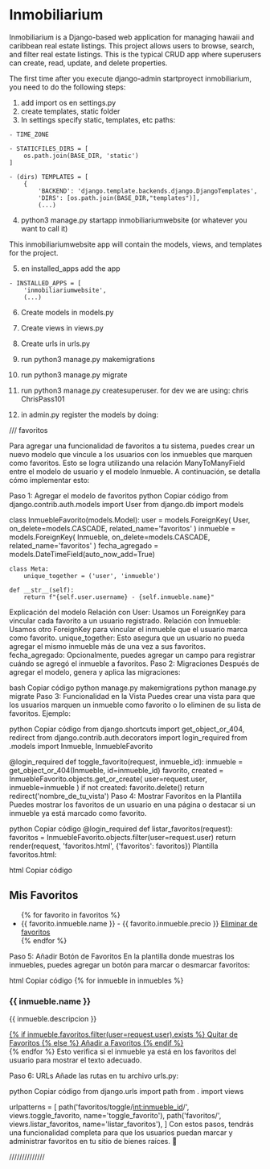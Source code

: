 # Inmobiliarium

Inmobiliarium is a Django-based web application for managing hawaii and caribbean real estate listings. This project allows users to browse, search, and filter real estate listings. This is the typical CRUD app where superusers can create, read, update, and delete properties.

The first time after you execute django-admin startproyect inmobiliarium, you need to do the following steps:

1. add import os en settings.py
2. create templates, static folder
3. In settings specify static, templates, etc paths:


```
- TIME_ZONE
```

```
- STATICFILES_DIRS = [
    os.path.join(BASE_DIR, 'static')
]
```

```
- (dirs) TEMPLATES = [
    {
        'BACKEND': 'django.template.backends.django.DjangoTemplates',
        'DIRS': [os.path.join(BASE_DIR,"templates")],
        (...)
```

4. python3 manage.py startapp inmobiliariumwebsite (or whatever you want to call it)

This inmobiliariumwebsite app will contain the models, views, and templates for the project.

5. en installed_apps add the app

```
- INSTALLED_APPS = [
    'inmobiliariumwebsite',
    (...)
```

6. Create models in models.py

7. Create views in views.py

8. Create urls in urls.py

9. run python3 manage.py makemigrations

10. run python3 manage.py migrate

11. run python3 manage.py createsuperuser. for dev we are using: 
chris
ChrisPass101

12. in admin.py register the models by doing:


/// favoritos

Para agregar una funcionalidad de favoritos a tu sistema, puedes crear un nuevo modelo que vincule a los usuarios con los inmuebles que marquen como favoritos. Esto se logra utilizando una relación ManyToManyField entre el modelo de usuario y el modelo Inmueble. A continuación, se detalla cómo implementar esto:

Paso 1: Agregar el modelo de favoritos
python
Copiar código
from django.contrib.auth.models import User
from django.db import models

class InmuebleFavorito(models.Model):
    user = models.ForeignKey(
        User, 
        on_delete=models.CASCADE, 
        related_name='favoritos'
    )
    inmueble = models.ForeignKey(
        Inmueble, 
        on_delete=models.CASCADE, 
        related_name='favoritos'
    )
    fecha_agregado = models.DateTimeField(auto_now_add=True)

    class Meta:
        unique_together = ('user', 'inmueble')

    def __str__(self):
        return f"{self.user.username} - {self.inmueble.name}"
Explicación del modelo
Relación con User: Usamos un ForeignKey para vincular cada favorito a un usuario registrado.
Relación con Inmueble: Usamos otro ForeignKey para vincular el inmueble que el usuario marca como favorito.
unique_together: Esto asegura que un usuario no pueda agregar el mismo inmueble más de una vez a sus favoritos.
fecha_agregado: Opcionalmente, puedes agregar un campo para registrar cuándo se agregó el inmueble a favoritos.
Paso 2: Migraciones
Después de agregar el modelo, genera y aplica las migraciones:

bash
Copiar código
python manage.py makemigrations
python manage.py migrate
Paso 3: Funcionalidad en la Vista
Puedes crear una vista para que los usuarios marquen un inmueble como favorito o lo eliminen de su lista de favoritos. Ejemplo:

python
Copiar código
from django.shortcuts import get_object_or_404, redirect
from django.contrib.auth.decorators import login_required
from .models import Inmueble, InmuebleFavorito

@login_required
def toggle_favorito(request, inmueble_id):
    inmueble = get_object_or_404(Inmueble, id=inmueble_id)
    favorito, created = InmuebleFavorito.objects.get_or_create(
        user=request.user, 
        inmueble=inmueble
    )
    if not created:
        favorito.delete()
    return redirect('nombre_de_tu_vista')
Paso 4: Mostrar Favoritos en la Plantilla
Puedes mostrar los favoritos de un usuario en una página o destacar si un inmueble ya está marcado como favorito.

python
Copiar código
@login_required
def listar_favoritos(request):
    favoritos = InmuebleFavorito.objects.filter(user=request.user)
    return render(request, 'favoritos.html', {'favoritos': favoritos})
Plantilla favoritos.html:

html
Copiar código
<h2>Mis Favoritos</h2>
<ul>
    {% for favorito in favoritos %}
        <li>
            {{ favorito.inmueble.name }} - {{ favorito.inmueble.precio }}
            <a href="{% url 'toggle_favorito' favorito.inmueble.id %}">Eliminar de favoritos</a>
        </li>
    {% endfor %}
</ul>
Paso 5: Añadir Botón de Favoritos
En la plantilla donde muestras los inmuebles, puedes agregar un botón para marcar o desmarcar favoritos:

html
Copiar código
{% for inmueble in inmuebles %}
    <div>
        <h3>{{ inmueble.name }}</h3>
        <p>{{ inmueble.descripcion }}</p>
        <a href="{% url 'toggle_favorito' inmueble.id %}">
            {% if inmueble.favoritos.filter(user=request.user).exists %}
                Quitar de Favoritos
            {% else %}
                Añadir a Favoritos
            {% endif %}
        </a>
    </div>
{% endfor %}
Esto verifica si el inmueble ya está en los favoritos del usuario para mostrar el texto adecuado.

Paso 6: URLs
Añade las rutas en tu archivo urls.py:

python
Copiar código
from django.urls import path
from . import views

urlpatterns = [
    path('favoritos/toggle/<int:inmueble_id>/', views.toggle_favorito, name='toggle_favorito'),
    path('favoritos/', views.listar_favoritos, name='listar_favoritos'),
]
Con estos pasos, tendrás una funcionalidad completa para que los usuarios puedan marcar y administrar favoritos en tu sitio de bienes raíces. 🚀

//////////////
